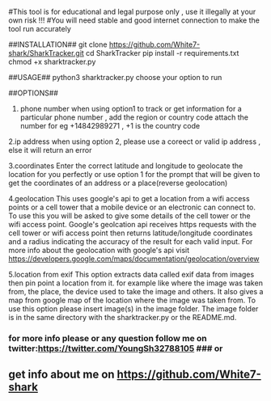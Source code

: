 #This tool is for educational and legal purpose only , use it illegally at your own risk !!!
#You will need stable and good internet connection to make the tool run accurately

##INSTALLATION##
git clone https://github.com/White7-shark/SharkTracker.git
cd SharkTracker
pip install -r requirements.txt
chmod +x sharktracker.py


##USAGE##
python3 sharktracker.py
choose your option to run

##OPTIONS##
1. phone number
 when using option1 to track or get information for a particular phone number , add the region or country code attach the number
for eg +14842989271 , +1 is the country code

2.ip address
 when using option 2, please use a coreect or valid ip address , else it will return an error

3.coordinates
 Enter the correct latitude and longitude to geolocate the location for you perfectly or use option 1 for the prompt that will be 
 given to get the coordinates of an address  or a place(reverse geolocation)

4.geolocation
 This uses google's api to get a location from a wifi access points or a cell tower that a mobile device or an electronic can connect
 to. To use this you will be asked  to give some details of the cell tower or the wifi access point. Google's geolcation api receives https requests
 with the cell tower or wifi access point then returns latitude/longitude coordinates and a radius indicating the accuracy 
 of the result for each valid input. For more info about the geolocation with google's api visit https://developers.google.com/maps/documentation/geolocation/overview

5.location from exif
  This option extracts data called exif data from images then pin point a location from it. for example like where the  image
  was taken from, the place, the device used to take the image and others. It also gives a map from google map of the location 
  where the image was taken from. To use this option please insert image(s) in the image folder. The image folder is in the same 
  directory with the sharktracker.py or the README.md.
   

### for more info please or any question follow me on twitter:https://twitter.com/YoungSh32788105 ### or
## get info about me on https://github.com/White7-shark
    
